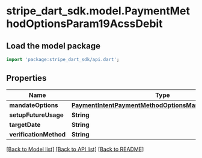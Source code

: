 # stripe_dart_sdk.model.PaymentMethodOptionsParam19AcssDebit

## Load the model package
```dart
import 'package:stripe_dart_sdk/api.dart';
```

## Properties
Name | Type | Description | Notes
------------ | ------------- | ------------- | -------------
**mandateOptions** | [**PaymentIntentPaymentMethodOptionsMandateOptionsParam**](PaymentIntentPaymentMethodOptionsMandateOptionsParam.md) |  | [optional] 
**setupFutureUsage** | **String** |  | [optional] 
**targetDate** | **String** |  | [optional] 
**verificationMethod** | **String** |  | [optional] 

[[Back to Model list]](../README.md#documentation-for-models) [[Back to API list]](../README.md#documentation-for-api-endpoints) [[Back to README]](../README.md)


